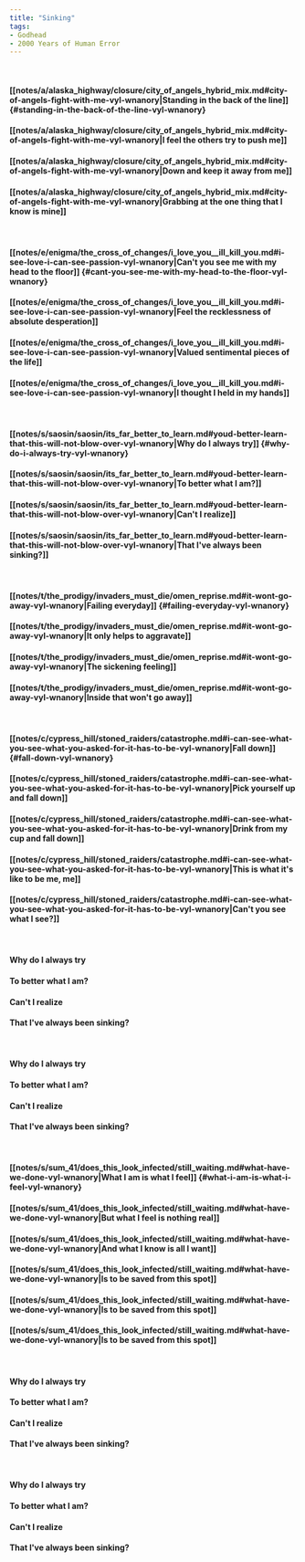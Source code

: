 ```yaml
---
title: "Sinking"
tags:
- Godhead
- 2000 Years of Human Error
---
```

&nbsp;
#### [[notes/a/alaska_highway/closure/city_of_angels_hybrid_mix.md#city-of-angels-fight-with-me-vyl-wnanory|Standing in the back of the line]] {#standing-in-the-back-of-the-line-vyl-wnanory}
#### [[notes/a/alaska_highway/closure/city_of_angels_hybrid_mix.md#city-of-angels-fight-with-me-vyl-wnanory|I feel the others try to push me]]
#### [[notes/a/alaska_highway/closure/city_of_angels_hybrid_mix.md#city-of-angels-fight-with-me-vyl-wnanory|Down and keep it away from me]]
#### [[notes/a/alaska_highway/closure/city_of_angels_hybrid_mix.md#city-of-angels-fight-with-me-vyl-wnanory|Grabbing at the one thing that I know is mine]]
&nbsp;
#### [[notes/e/enigma/the_cross_of_changes/i_love_you__ill_kill_you.md#i-see-love-i-can-see-passion-vyl-wnanory|Can't you see me with my head to the floor]] {#cant-you-see-me-with-my-head-to-the-floor-vyl-wnanory}
#### [[notes/e/enigma/the_cross_of_changes/i_love_you__ill_kill_you.md#i-see-love-i-can-see-passion-vyl-wnanory|Feel the recklessness of absolute desperation]]
#### [[notes/e/enigma/the_cross_of_changes/i_love_you__ill_kill_you.md#i-see-love-i-can-see-passion-vyl-wnanory|Valued sentimental pieces of the life]]
#### [[notes/e/enigma/the_cross_of_changes/i_love_you__ill_kill_you.md#i-see-love-i-can-see-passion-vyl-wnanory|I thought I held in my hands]]
&nbsp;
#### [[notes/s/saosin/saosin/its_far_better_to_learn.md#youd-better-learn-that-this-will-not-blow-over-vyl-wnanory|Why do I always try]] {#why-do-i-always-try-vyl-wnanory}
#### [[notes/s/saosin/saosin/its_far_better_to_learn.md#youd-better-learn-that-this-will-not-blow-over-vyl-wnanory|To better what I am?]]
#### [[notes/s/saosin/saosin/its_far_better_to_learn.md#youd-better-learn-that-this-will-not-blow-over-vyl-wnanory|Can't I realize]]
#### [[notes/s/saosin/saosin/its_far_better_to_learn.md#youd-better-learn-that-this-will-not-blow-over-vyl-wnanory|That I've always been sinking?]]
&nbsp;
#### [[notes/t/the_prodigy/invaders_must_die/omen_reprise.md#it-wont-go-away-vyl-wnanory|Failing everyday]] {#failing-everyday-vyl-wnanory}
#### [[notes/t/the_prodigy/invaders_must_die/omen_reprise.md#it-wont-go-away-vyl-wnanory|It only helps to aggravate]]
#### [[notes/t/the_prodigy/invaders_must_die/omen_reprise.md#it-wont-go-away-vyl-wnanory|The sickening feeling]]
#### [[notes/t/the_prodigy/invaders_must_die/omen_reprise.md#it-wont-go-away-vyl-wnanory|Inside that won't go away]]
&nbsp;
#### [[notes/c/cypress_hill/stoned_raiders/catastrophe.md#i-can-see-what-you-see-what-you-asked-for-it-has-to-be-vyl-wnanory|Fall down]] {#fall-down-vyl-wnanory}
#### [[notes/c/cypress_hill/stoned_raiders/catastrophe.md#i-can-see-what-you-see-what-you-asked-for-it-has-to-be-vyl-wnanory|Pick yourself up and fall down]]
#### [[notes/c/cypress_hill/stoned_raiders/catastrophe.md#i-can-see-what-you-see-what-you-asked-for-it-has-to-be-vyl-wnanory|Drink from my cup and fall down]]
#### [[notes/c/cypress_hill/stoned_raiders/catastrophe.md#i-can-see-what-you-see-what-you-asked-for-it-has-to-be-vyl-wnanory|This is what it's like to be me, me]]
#### [[notes/c/cypress_hill/stoned_raiders/catastrophe.md#i-can-see-what-you-see-what-you-asked-for-it-has-to-be-vyl-wnanory|Can't you see what I see?]]
&nbsp;
#### Why do I always try
#### To better what I am?
#### Can't I realize
#### That I've always been sinking?
&nbsp;
#### Why do I always try
#### To better what I am?
#### Can't I realize
#### That I've always been sinking?
&nbsp;
#### [[notes/s/sum_41/does_this_look_infected/still_waiting.md#what-have-we-done-vyl-wnanory|What I am is what I feel]] {#what-i-am-is-what-i-feel-vyl-wnanory}
#### [[notes/s/sum_41/does_this_look_infected/still_waiting.md#what-have-we-done-vyl-wnanory|But what I feel is nothing real]]
#### [[notes/s/sum_41/does_this_look_infected/still_waiting.md#what-have-we-done-vyl-wnanory|And what I know is all I want]]
#### [[notes/s/sum_41/does_this_look_infected/still_waiting.md#what-have-we-done-vyl-wnanory|Is to be saved from this spot]]
#### [[notes/s/sum_41/does_this_look_infected/still_waiting.md#what-have-we-done-vyl-wnanory|Is to be saved from this spot]]
#### [[notes/s/sum_41/does_this_look_infected/still_waiting.md#what-have-we-done-vyl-wnanory|Is to be saved from this spot]]
&nbsp;
#### Why do I always try
#### To better what I am?
#### Can't I realize
#### That I've always been sinking?
&nbsp;
#### Why do I always try
#### To better what I am?
#### Can't I realize
#### That I've always been sinking?

